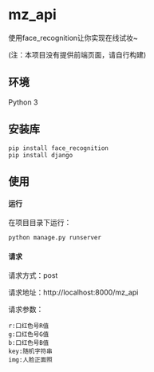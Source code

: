 # mz_api

使用face_recognition让你实现在线试妆~

(注：本项目没有提供前端页面，请自行构建)

## 环境

Python 3

## 安装库

```
pip install face_recognition
pip install django
```

## 使用

#### 运行
在项目目录下运行：

```
python manage.py runserver
```

#### 请求
请求方式：post

请求地址：http://localhost:8000/mz_api

请求参数：

```
r:口红色号R值 
g:口红色号G值
b:口红色号B值
key:随机字符串
img:人脸正面照
```
